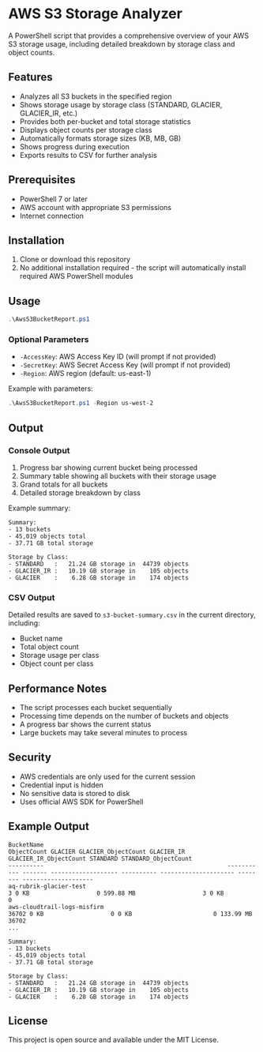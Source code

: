 # AWS S3 Storage Analyzer

A PowerShell script that provides a comprehensive overview of your AWS S3 storage usage, including detailed breakdown by storage class and object counts.

## Features
- Analyzes all S3 buckets in the specified region
- Shows storage usage by storage class (STANDARD, GLACIER, GLACIER_IR, etc.)
- Provides both per-bucket and total storage statistics
- Displays object counts per storage class
- Automatically formats storage sizes (KB, MB, GB)
- Shows progress during execution
- Exports results to CSV for further analysis

## Prerequisites
- PowerShell 7 or later
- AWS account with appropriate S3 permissions
- Internet connection

## Installation
1. Clone or download this repository
2. No additional installation required - the script will automatically install required AWS PowerShell modules

## Usage
```powershell
.\AwsS3BucketReport.ps1
```

### Optional Parameters
- `-AccessKey`: AWS Access Key ID (will prompt if not provided)
- `-SecretKey`: AWS Secret Access Key (will prompt if not provided)
- `-Region`: AWS region (default: us-east-1)

Example with parameters:
```powershell
.\AwsS3BucketReport.ps1 -Region us-west-2
```

## Output

### Console Output
1. Progress bar showing current bucket being processed
2. Summary table showing all buckets with their storage usage
3. Grand totals for all buckets
4. Detailed storage breakdown by class

Example summary:
```
Summary:
- 13 buckets
- 45,019 objects total
- 37.71 GB total storage

Storage by Class:
- STANDARD   :   21.24 GB storage in  44739 objects
- GLACIER_IR :   10.19 GB storage in    105 objects
- GLACIER    :    6.28 GB storage in    174 objects
```

### CSV Output
Detailed results are saved to `s3-bucket-summary.csv` in the current directory, including:
- Bucket name
- Total object count
- Storage usage per class
- Object count per class

## Performance Notes
- The script processes each bucket sequentially
- Processing time depends on the number of buckets and objects
- A progress bar shows the current status
- Large buckets may take several minutes to process

## Security
- AWS credentials are only used for the current session
- Credential input is hidden
- No sensitive data is stored to disk
- Uses official AWS SDK for PowerShell

## Example Output
```
BucketName                                                    ObjectCount GLACIER GLACIER_ObjectCount GLACIER_IR GLACIER_IR_ObjectCount STANDARD STANDARD_ObjectCount
----------                                                    ----------- ------- ------------------- ---------- --------------------- -------- --------------------
aq-rubrik-glacier-test                                                  3 0 KB                   0 599.88 MB                   3 0 KB                  0
aws-cloudtrail-logs-misfirm                                         36702 0 KB                   0 0 KB                       0 133.99 MB          36702
...

Summary:
- 13 buckets
- 45,019 objects total
- 37.71 GB total storage

Storage by Class:
- STANDARD   :   21.24 GB storage in  44739 objects
- GLACIER_IR :   10.19 GB storage in    105 objects
- GLACIER    :    6.28 GB storage in    174 objects
```

## License
This project is open source and available under the MIT License.
